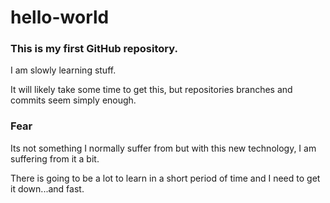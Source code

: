 # hello-world
<h3>This is my first GitHub repository.</h3>
<p>I am slowly learning stuff.</p>
<p>It will likely take some time to get this, but repositories branches and commits seem simply enough.</p>
<h3>Fear</h3>
<p>Its not something I normally suffer from but with this new technology, I am suffering from it a bit.</p>
<p>There is going to be a lot to learn in a short period of time and I need to get it down...and fast.</p>
